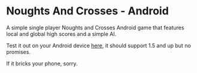 Noughts And Crosses - Android
=========================

A simple single player Noughts and Crosses Android game that features local and global high scores and a simple AI.

Test it out on your Android device [here](http://jamesrwhite.co.uk/Assignment.apk), it should support 1.5 and up but no promises.

If it bricks your phone, sorry.
